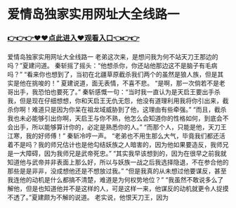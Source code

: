 # 爱情岛独家实用网址大全线路一

### <a href="https://baidu.com">👉👉👉♥♥点此进入♥观看入口👈👉👉</a>

爱情岛独家实用网址大全线路一
老弟这次来，是想问我为何不站天刀王那边的吗？”夏建问道。
    秦斩摇了摇头：“他想杀你，你还站他那边这不是脑子有毛病吗？”
    “看来你也想到了，当初在北疆草原截杀我们两个的虽然是狼人族，但是其实是他在挑唆的！”
    夏建说道，面无表情，不喜不悲。
    “是啊，那一次倘若不是老哥出手，我恐怕也要死了。”
    秦斩感慨一句：“当时我一直认为是天启王要出手杀我，但是现在仔细想想，你和天启王无仇无怨，他没有道理利用我将你引出来，截杀你啊！难道只是因为你呆在祖龙域威胁到了他，这理由有些牵强。”
    “而且，截杀我也未必能够引出你啊，天启王与你不熟，他怎么会知道你的性格如何，到底会不会出手，所以能够算计你的，必定是熟悉你的人。”
    “而那个人，只能是他，天刀王江寒，我的好师傅！”
    秦斩冷哼一声。
    “老弟也不用生那么大气，毕竟我们都还活着不是吗？我的师兄估计也是他勾结妖族之人暗害的，因为他如果要造反，我师兄是一大障碍，因为我师兄是武帝死忠。”
    “其实我早该想到的，因为在很早之前我就知道他与武帝并非表面上那么好，所以与妖族一战之后我选择隐退，不在参合他的那些是是非非，没成想他还是不想放过我。”
    “但是我真的从未想过他要谋反，甚至我连他的动机是什么都搞不清楚，难道是为何权势地位？”
    “我虽然不敢说多么了解他，但是也知道他并不是这样的人，可是这样一来，他谋反的动机就更令人捉摸不透了。”夏建颇为不解的说道。
    老实说，他恨天刀王，因为
